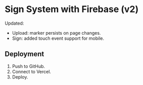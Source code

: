# Sign System with Firebase (v2)

Updated:
- Upload: marker persists on page changes.
- Sign: added touch event support for mobile.

## Deployment
1. Push to GitHub.
2. Connect to Vercel.
3. Deploy.

